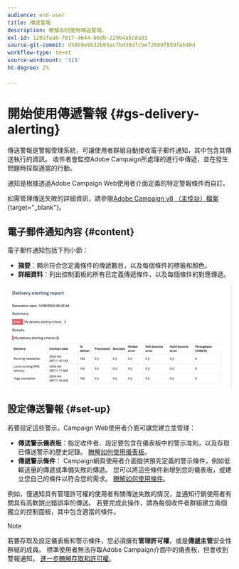 ```yaml
---
audience: end-user
title: 傳遞警報
description: 瞭解如何使用傳送警報。
exl-id: 120afaa0-7017-4644-b6db-229b4a5c8a91
source-git-commit: d58b9e9b32b85acfbd58dfcbef2000f859feb40d
workflow-type: tm+mt
source-wordcount: '315'
ht-degree: 2%

---
```


# 開始使用傳遞警報 {#gs-delivery-alerting}

傳送警報是警報管理系統，可讓使用者群組自動接收電子郵件通知，其中包含其傳送執行的資訊。 收件者會監控Adobe Campaign所處理的進行中傳遞，並在發生問題時採取適當的行動。

通知是根據透過Adobe Campaign Web使用者介面定義的特定警報條件而自訂。

如需管理傳送失敗的詳細資訊，請參閱[Adobe Campaign v8 （主控台）檔案](https://experienceleague.adobe.com/en/docs/campaign/campaign-v8/send/failures/delivery-failures#send){target="_blank"}。

## 電子郵件通知內容 {#content}

電子郵件通知包括下列小節：

* **摘要**：顯示符合您定義條件的傳遞數目，以及每個條件的標籤和顏色。
* **詳細資料**：列出控制面板的所有已定義傳遞條件，以及每個條件的對應傳遞。

![說明：此熒幕擷圖顯示電子郵件通知配置，包括摘要和詳細資訊區段。](assets/alerting-email.png)

## 設定傳送警報 {#set-up}

若要設定這些警示，Campaign Web使用者介面可讓您建立並管理：

* **傳送警示儀表板**：指定收件者、設定要包含在儀表板中的警示准則，以及存取已傳送警示的歷史記錄。 [瞭解如何使用儀表板](../msg/delivery-alerting-dashboards.md)。
* **傳遞警示條件**： Campaign網頁使用者介面提供預先定義的警示條件，例如低輸送量的傳遞或準備失敗的傳遞。 您可以將這些條件新增到您的儀表板，或建立您自己的條件以符合您的需求。 [瞭解如何使用條件](../msg/delivery-alerting-criteria.md)。

例如，僅通知具有管理許可權的使用者有關傳送失敗的情況，並通知行銷使用者有關具有高軟跳出錯誤率的傳送。 若要完成此操作，請為每個收件者群組建立兩個獨立的控制面板，其中包含適當的條件。

>[!NOTE]
>
>若要存取及設定儀表板和警示條件，您必須擁有&#x200B;**管理許可權**，或是&#x200B;**傳遞主管**&#x200B;安全性群組的成員。 標準使用者無法存取Adobe Campaign介面中的儀表板，但會收到警報通知。 [進一步瞭解存取和許可權](../get-started/permissions.md)。
